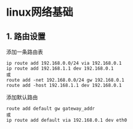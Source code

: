 # linux网络基础

## 1. 路由设置

添加一条路由表

```shell
ip route add 192.168.0.0/24 via 192.168.0.1
ip route add 192.168.1.1 dev 192.168.0.1
或
route add -net 192.168.0.0/24 gw 192.168.0.1
route add -host 192.168.1.1 dev 192.168.0.1
```

添加默认路由

```sehll
route add default gw gateway_addr
或
ip route add default via 192.168.0.1 dev eth0
```

